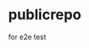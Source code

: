 # publicrepo
for e2e test
























































































































































































































